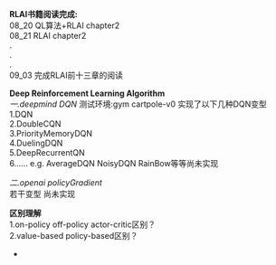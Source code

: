 **RLAI书籍阅读完成:**  
08_20  QL算法+RLAI chapter2  
08_21  RLAI chapter2   
.   
.   
.   
09_03 完成RLAI前十三章的阅读   


**Deep Reinforcement Learning Algorithm**    
*一.deepmind DQN*
测试环境:gym cartpole-v0  实现了以下几种DQN变型     
1.DQN     
2.DoubleCQN  
3.PriorityMemoryDQN  
4.DuelingDQN  
5.DeepRecurrentQN  
6...... e.g. AverageDQN  NoisyDQN RainBow等等尚未实现  

*二.openai policyGradient*   
若干变型  尚未实现  



**区别理解**   
1.on-policy off-policy actor-critic区别？  
2.value-based policy-based区别？ 

*